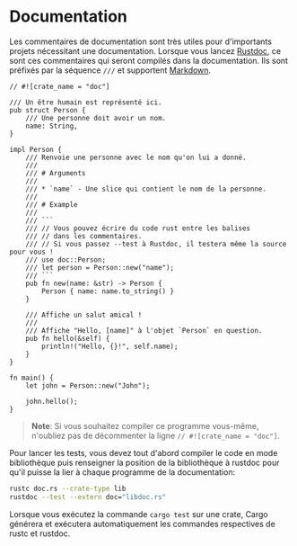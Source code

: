 # Documentation

Les commentaires de documentation sont très utiles pour d'importants projets nécessitant une documentation. Lorsque vous lancez [Rustdoc][rd], ce sont ces commentaires qui seront compilés dans la documentation. Ils sont préfixés par la séquence `///` et supportent [Markdown][md].

```rust,editable
// #![crate_name = "doc"]

/// Un être humain est représenté ici.
pub struct Person {
    /// Une personne doit avoir un nom.
    name: String,
}

impl Person {
    /// Renvoie une personne avec le nom qu'on lui a donné.
    ///
    /// # Arguments
    ///
    /// * `name` - Une slice qui contient le nom de la personne.
    ///
    /// # Example
    ///
    /// ```
    /// // Vous pouvez écrire du code rust entre les balises
    /// // dans les commentaires.
    /// // Si vous passez --test à Rustdoc, il testera même la source pour vous !
    /// use doc::Person;
    /// let person = Person::new("name");
    /// ```
    pub fn new(name: &str) -> Person {
        Person { name: name.to_string() }
    }

    /// Affiche un salut amical !
    ///
    /// Affiche "Hello, [name]" à l'objet `Person` en question.
    pub fn hello(&self) {
        println!("Hello, {}!", self.name);
    }
}

fn main() {
    let john = Person::new("John");

    john.hello();
}

```

> **Note**: Si vous souhaitez compiler ce programme vous-même, n'oubliez pas de décommenter la ligne `// #![crate_name = "doc"]`.

Pour lancer les tests, vous devez tout d'abord compiler le code en mode bibliothèque puis renseigner la position de la bibliothèque à rustdoc pour qu'il puisse la lier à chaque programme de la documentation:

```bash
rustc doc.rs --crate-type lib
rustdoc --test --extern doc="libdoc.rs"
```

Lorsque vous exécutez la commande `cargo test` sur une crate, Cargo générera et exécutera automatiquement les commandes respectives de rustc et rustdoc.

[rd]: https://doc.rust-lang.org/book/first-edition/documentation.html#about-rustdoc
[md]:  https://en.wikipedia.org/wiki/Markdown
